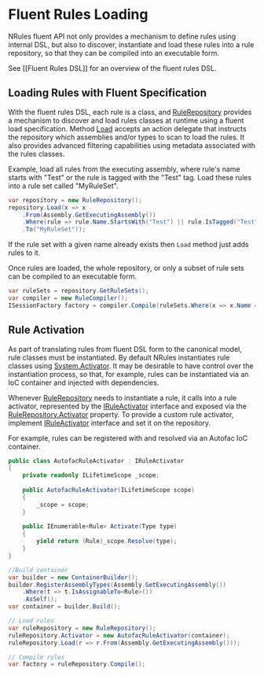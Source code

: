 # Fluent Rules Loading

NRules fluent API not only provides a mechanism to define rules using internal DSL, 
but also to discover, instantiate and load these rules into a rule repository, so that they can be compiled into an executable form.

See [[Fluent Rules DSL]] for an overview of the fluent rules DSL.

## Loading Rules with Fluent Specification
With the fluent rules DSL, each rule is a class, and [RuleRepository](xref:NRules.Fluent.RuleRepository) provides a mechanism to discover and load rules classes at runtime using a fluent load specification.
Method [Load](xref:NRules.Fluent.RuleRepository.Load(System.Action{NRules.Fluent.IRuleLoadSpec})) accepts an action delegate that instructs the repository which assemblies and/or types to scan to load the rules. 
It also provides advanced filtering capabilities using metadata associated with the rules classes.

Example, load all rules from the executing assembly, where rule's name starts with "Test" or the rule is tagged with the "Test" tag. Load these rules into a rule set called "MyRuleSet".
```c#
var repository = new RuleRepository();
repository.Load(x => x
    .From(Assembly.GetExecutingAssembly())
    .Where(rule => rule.Name.StartsWith("Test") || rule.IsTagged("Test"))
    .To("MyRuleSet"));
```

If the rule set with a given name already exists then `Load` method just adds rules to it.

Once rules are loaded, the whole repository, or only a subset of rule sets can be compiled to an executable form.
```c#
var ruleSets = repository.GetRuleSets();
var compiler = new RuleCompiler();
ISessionFactory factory = compiler.Compile(ruleSets.Where(x => x.Name == "MyRuleSet"));
```

## Rule Activation
As part of translating rules from fluent DSL form to the canonical model, rule classes must be instantiated.
By default NRules instantiates rule classes using [System.Activator](xref:System.Activator).
It may be desirable to have control over the instantiation process, so that, for example, rules can be instantiated via an IoC container and injected with dependencies. 

Whenever [RuleRepository](xref:NRules.Fluent.RuleRepository) needs to instantiate a rule, it calls into a rule activator, represented by the [IRuleActivator](xref:NRules.Fluent.IRuleActivator) interface and exposed via the [RuleRepository.Activator](xref:NRules.Fluent.RuleRepository.Activator) property.
To provide a custom rule activator, implement [IRuleActivator](xref:NRules.Fluent.IRuleActivator) interface and set it on the repository.

For example, rules can be registered with and resolved via an Autofac IoC container.
```c#
public class AutofacRuleActivator : IRuleActivator
{
    private readonly ILifetimeScope _scope;
    
    public AutofacRuleActivator(ILifetimeScope scope)
    {
        _scope = scope;
    }
    
    public IEnumerable<Rule> Activate(Type type)
    {
        yield return (Rule)_scope.Resolve(type);
    }
}

//Build container
var builder = new ContainerBuilder();
builder.RegisterAssemblyTypes(Assembly.GetExecutingAssembly())
    .Where(t => t.IsAssignableTo<Rule>())
    .AsSelf();
var container = builder.Build();

// Load rules
var ruleRepository = new RuleRepository();
ruleRepository.Activator = new AutofacRuleActivator(container);
ruleRepository.Load(r => r.From(Assembly.GetExecutingAssembly()));

// Compile rules
var factory = ruleRepository.Compile();
```
